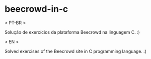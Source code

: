 # beecrowd-in-c

< PT-BR >

Solução de exercícios da plataforma Beecrowd na linguagem C. :)

< EN >

Solved exercises of the Beecrowd site in C programming language. :)
